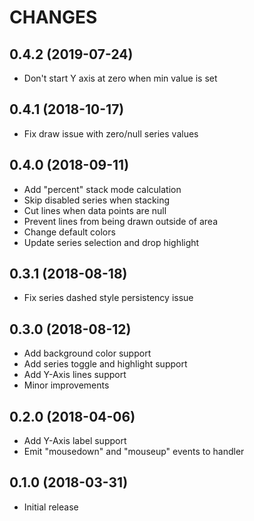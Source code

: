 CHANGES
=======

0.4.2 (2019-07-24)
------------------

* Don't start Y axis at zero when min value is set

0.4.1 (2018-10-17)
------------------

* Fix draw issue with zero/null series values

0.4.0 (2018-09-11)
------------------

* Add "percent" stack mode calculation
* Skip disabled series when stacking
* Cut lines when data points are null
* Prevent lines from being drawn outside of area
* Change default colors
* Update series selection and drop highlight

0.3.1 (2018-08-18)
------------------

* Fix series dashed style persistency issue

0.3.0 (2018-08-12)
------------------

* Add background color support
* Add series toggle and highlight support
* Add Y-Axis lines support
* Minor improvements

0.2.0 (2018-04-06)
------------------

* Add Y-Axis label support
* Emit "mousedown" and "mouseup" events to handler

0.1.0 (2018-03-31)
------------------

* Initial release

